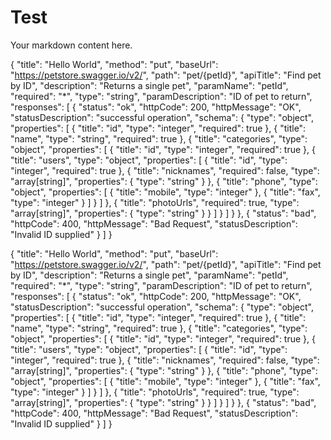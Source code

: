# Test

Your markdown content here.

<!-- DYNAMIC_TEMPLATE_START -->
{
  "title": "Hello World",
  "method": "put",
  "baseUrl": "https://petstore.swagger.io/v2/",
  "path": "pet/{petId}",
  "apiTitle": "Find pet by ID",
  "description": "Returns a single pet",
  "paramName": "petId",
  "required": "*",
  "type": "string",
  "paramDescription": "ID of pet to return",
  "responses": [
    {
      "status": "ok",
      "httpCode": 200,
      "httpMessage": "OK",
      "statusDescription": "successful operation",
      "schema": {
        "type": "object",
        "properties": [
          {
            "title": "id",
            "type": "integer",
            "required": true
          },
          {
            "title": "name",
            "type": "string",
            "required": true
          },
          {
            "title": "categories",
            "type": "object",
            "properties": [
              {
                "title": "id",
                "type": "integer",
                "required": true
              },
              {
                "title": "users",
                "type": "object",
                "properties": [
                  {
                    "title": "id",
                    "type": "integer",
                    "required": true
                  },
                  {
                "title": "nicknames",
                "required": false,
                "type": "array[string]",
                "properties":
                  {
                    "type": "string"
                  }
              },
                  {
                  "title": "phone",
                "type": "object",
                "properties": [
                  {
                    "title": "mobile",
                    "type": "integer"
                  },
                  {
                    "title": "fax",
                    "type": "integer"
                  }
                ]
                  }
                ]
              },
              {
                "title": "photoUrls",
                "required": true,
                "type": "array[string]",
                "properties":
                  {
                    "type": "string"
                  }
              }
            ]
          }
        ]
      }
    },
    {
      "status": "bad",
      "httpCode": 400,
      "httpMessage": "Bad Request",
      "statusDescription": "Invalid ID supplied"
    }
  ]
}

<!-- DYNAMIC_TEMPLATE_END -->

<!-- DYNAMIC_TEMPLATE_START -->
{
  "title": "Hello World",
  "method": "put",
  "baseUrl": "https://petstore.swagger.io/v2/",
  "path": "pet/{petId}",
  "apiTitle": "Find pet by ID",
  "description": "Returns a single pet",
  "paramName": "petId",
  "required": "*",
  "type": "string",
  "paramDescription": "ID of pet to return",
  "responses": [
    {
      "status": "ok",
      "httpCode": 200,
      "httpMessage": "OK",
      "statusDescription": "successful operation",
      "schema": {
        "type": "object",
        "properties": [
          {
            "title": "id",
            "type": "integer",
            "required": true
          },
          {
            "title": "name",
            "type": "string",
            "required": true
          },
          {
            "title": "categories",
            "type": "object",
            "properties": [
              {
                "title": "id",
                "type": "integer",
                "required": true
              },
              {
                "title": "users",
                "type": "object",
                "properties": [
                  {
                    "title": "id",
                    "type": "integer",
                    "required": true
                  },
                  {
                "title": "nicknames",
                "required": false,
                "type": "array[string]",
                "properties":
                  {
                    "type": "string"
                  }
              },
                  {
                  "title": "phone",
                "type": "object",
                "properties": [
                  {
                    "title": "mobile",
                    "type": "integer"
                  },
                  {
                    "title": "fax",
                    "type": "integer"
                  }
                ]
                  }
                ]
              },
              {
                "title": "photoUrls",
                "required": true,
                "type": "array[string]",
                "properties":
                  {
                    "type": "string"
                  }
              }
            ]
          }
        ]
      }
    },
    {
      "status": "bad",
      "httpCode": 400,
      "httpMessage": "Bad Request",
      "statusDescription": "Invalid ID supplied"
    }
  ]
}

<!-- DYNAMIC_TEMPLATE_END -->
